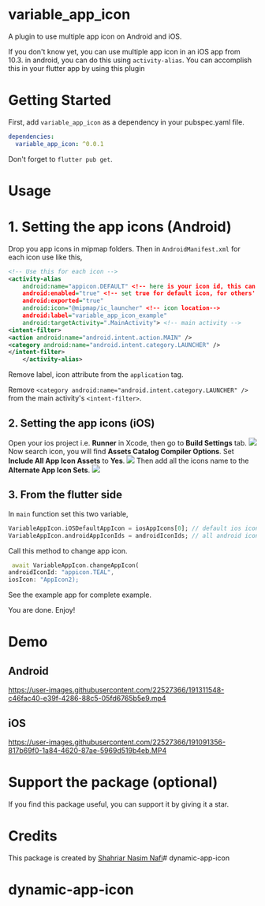 # variable_app_icon

A plugin to use multiple app icon on Android and iOS.

If you don't know yet, you can use multiple app icon in an iOS app from 10.3. in android, you can do this using `activity-alias`. You can accomplish
this in your flutter app by using this plugin

# Getting Started

First, add `variable_app_icon` as a dependency in your pubspec.yaml file.

```yaml
dependencies:
  variable_app_icon: ^0.0.1
```

Don't forget to `flutter pub get`.

# Usage

# 1. Setting the app icons (Android)

Drop you app icons in mipmap folders. Then in `AndroidManifest.xml` for each icon use like this,

```xml
<!-- Use this for each icon -->
<activity-alias
    android:name="appicon.DEFAULT" <!-- here is your icon id, this can be anything but keep at least one dot -->
    android:enabled="true" <!-- set true for default icon, for others' set false-->
    android:exported="true"
    android:icon="@mipmap/ic_launcher" <!-- icon location-->
    android:label="variable_app_icon_example"
    android:targetActivity=".MainActivity"> <!-- main activity -->
<intent-filter>
<action android:name="android.intent.action.MAIN" />
<category android:name="android.intent.category.LAUNCHER" />
</intent-filter>
    </activity-alias>
```

Remove label, icon attribute from the `application` tag.

Remove `<category android:name="android.intent.category.LAUNCHER" />` from the main activity's `<intent-filter>`.


## 2. Setting the app icons (iOS)

Open your ios project i.e. __Runner__ in Xcode, then go to __Build Settings__ tab.
<img src="https://github.com/SNNafi/variable_app_icon/blob/main/pictures/Screenshot1.png?raw=true">
Now search icon, you will find __Assets Catalog Compiler Options__. Set __Include All App Icon
Assets__ to __Yes__.
<img src="https://github.com/SNNafi/variable_app_icon/blob/main/pictures/Screenshot2.png?raw=true">
Then add all the icons name to the __Alternate App Icon Sets__.
<img src="https://github.com/SNNafi/variable_app_icon/blob/main/pictures/Screenshot3.png?raw=true">

## 3. From the flutter side

In `main` function set this two variable,

```dart
VariableAppIcon.iOSDefaultAppIcon = iosAppIcons[0]; // default ios icon
VariableAppIcon.androidAppIconIds = androidIconIds; // all android icons ids, this is the android:name, you have specified in `AndroidManifest.xml` file. like, ["appicon.DEFAULT", others]
```

Call this method to change app icon.

```dart
 await VariableAppIcon.changeAppIcon(
androidIconId: "appicon.TEAL",
iosIcon: "AppIcon2);
```

See the example app for complete example.

You are done. Enjoy!

# Demo

## Android

https://user-images.githubusercontent.com/22527366/191311548-c46fac40-e39f-4286-88c5-05fd6765b5e9.mp4

## iOS

https://user-images.githubusercontent.com/22527366/191091356-817b69f0-1a84-4620-87ae-5969d519b4eb.MP4

# Support the package (optional)

If you find this package useful, you can support it by giving it a star.

# Credits

This package is created by [Shahriar Nasim Nafi](https://github.com/SNNafi)# dynamic-app-icon
# dynamic-app-icon
